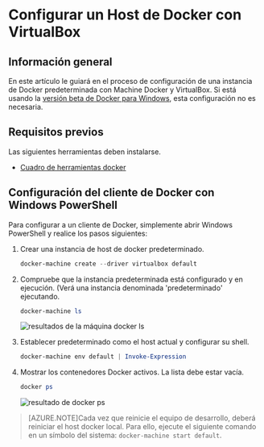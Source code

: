 <properties
   pageTitle="Configurar un Host de Docker con VirtualBox | Microsoft Azure"
   description="Instrucciones paso a paso para configurar una instancia de Docker predeterminado con Machine Docker y VirtualBox"
   services="azure-container-service"
   documentationCenter="na"
   authors="mlearned"
   manager="douge"
   editor="" />
<tags
   ms.service="multiple"
   ms.devlang="dotnet"
   ms.topic="article"
   ms.tgt_pltfrm="na"
   ms.workload="multiple"
   ms.date="06/08/2016"
   ms.author="mlearned" />

# <a name="configure-a-docker-host-with-virtualbox"></a>Configurar un Host de Docker con VirtualBox

## <a name="overview"></a>Información general
En este artículo le guiará en el proceso de configuración de una instancia de Docker predeterminada con Machine Docker y VirtualBox. Si está usando la [versión beta de Docker para Windows](http://beta.docker.com/), esta configuración no es necesaria.

## <a name="prerequisites"></a>Requisitos previos
Las siguientes herramientas deben instalarse.

- [Cuadro de herramientas docker](https://www.docker.com/products/overview#/docker_toolbox)

## <a name="configuring-the-docker-client-with-windows-powershell"></a>Configuración del cliente de Docker con Windows PowerShell

Para configurar a un cliente de Docker, simplemente abrir Windows PowerShell y realice los pasos siguientes:

1. Crear una instancia de host de docker predeterminado.

    ```PowerShell
    docker-machine create --driver virtualbox default
    ```
 
1. Compruebe que la instancia predeterminada está configurado y en ejecución. (Verá una instancia denominada 'predeterminado' ejecutando.

    ```PowerShell
    docker-machine ls 
    ```
        
    ![resultados de la máquina docker ls][0]
 
1. Establecer predeterminado como el host actual y configurar su shell.

    ```PowerShell
    docker-machine env default | Invoke-Expression
    ```

1. Mostrar los contenedores Docker activos. La lista debe estar vacía.

    ```PowerShell
    docker ps
    ```

    ![resultado de docker ps][1]
 
> [AZURE.NOTE]Cada vez que reinicie el equipo de desarrollo, deberá reiniciar el host docker local.
> Para ello, ejecute el siguiente comando en un símbolo del sistema: `docker-machine start default`.

[0]: ./media/vs-azure-tools-docker-setup/docker-machine-ls.png
[1]: ./media/vs-azure-tools-docker-setup/docker-ps.png
